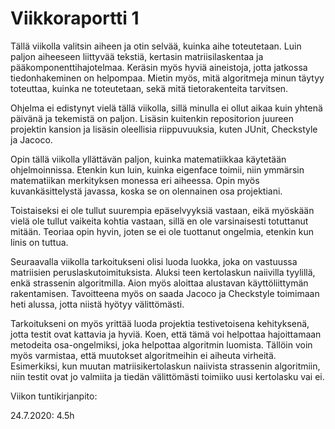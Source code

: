 # **Viikkoraportti 1**
Tällä viikolla valitsin aiheen ja otin selvää, kuinka aihe toteutetaan. Luin paljon aiheeseen liittyvää tekstiä, kertasin matriisilaskentaa ja pääkomponenttihajotelmaa. Keräsin myös hyviä aineistoja, jotta jatkossa tiedonhakeminen on helpompaa.
Mietin myös, mitä algoritmeja minun täytyy toteuttaa, kuinka ne toteutetaan, sekä mitä tietorakenteita tarvitsen.

Ohjelma ei edistynyt vielä tällä viikolla, sillä minulla ei ollut aikaa kuin yhtenä päivänä ja tekemistä on paljon. Lisäsin kuitenkin repositorion juureen projektin kansion ja lisäsin oleellisia riippuvuuksia, kuten JUnit, Checkstyle ja Jacoco.

Opin tällä viikolla yllättävän paljon, kuinka matematiikkaa käytetään ohjelmoinnissa. Etenkin kun luin, kuinka eigenface toimii, niin ymmärsin matematiikan merkityksen monessa eri aiheessa. Opin myös kuvankäsittelystä javassa, koska se on olennainen osa projektiani.  

Toistaiseksi ei ole tullut suurempia epäselvyyksiä vastaan, eikä myöskään vielä ole tullut vaikeita kohtia vastaan, sillä en ole varsinaisesti totuttanut mitään. Teoriaa opin hyvin, joten se ei ole tuottanut ongelmia, etenkin kun linis on tuttua.

Seuraavalla viikolla tarkoitukseni olisi luoda luokka, joka on vastuussa matriisien peruslaskutoimituksista. Aluksi teen kertolaskun naiivilla tyylillä, enkä strassenin algoritmilla. Aion myös aloittaa alustavan käyttöliittymän rakentamisen. Tavoitteena myös on saada Jacoco ja Checkstyle toimimaan heti alussa, jotta niistä hyötyy välittömästi.


Tarkoitukseni on myös yrittää luoda projektia testivetoisena kehityksenä, jotta testit ovat kattavia ja hyviä. Koen, että tämä voi helpottaa hajoittamaan metodeita osa-ongelmiksi, joka helpottaa algoritmin luomista. Tällöin voin myös varmistaa, että muutokset algoritmeihin ei aiheuta virheitä. Esimerkiksi, kun muutan matriisikertolaskun naiivista strassenin algoritmiin, niin testit ovat jo valmiita ja tiedän välittömästi toimiiko uusi kertolasku vai ei.

Viikon tuntikirjanpito:

24.7.2020: 4.5h

